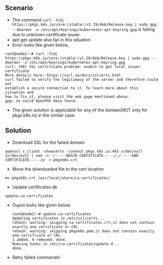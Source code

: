 ## Scenario
- The command `curl -fsSL https://pkgs.k8s.io/core:/stable:/v1.29/deb/Release.key | sudo gpg --dearmor -o /etc/apt/keyrings/kubernetes-apt-keyring.gpg` is failing due to unknown certificate issuer.
- apt-get update also fail in this situation
- Error looks like given below,
```
root@node2:~# curl -fsSL https://pkgs.k8s.io/core:/stable:/v1.29/deb/Release.key | sudo gpg --dearmor -o /etc/apt/keyrings/kubernetes-apt-keyring.gpg
curl: (60) SSL certificate problem: unable to get local issuer certificate
More details here: https://curl.se/docs/sslcerts.html
curl failed to verify the legitimacy of the server and therefore could not
establish a secure connection to it. To learn more about this situation and
how to fix it, please visit the web page mentioned above.
gpg: no valid OpenPGP data found.
```
- The given solution is applicable for any of the domain(NOT only for pkgs.k8s.io) in the similar case.
## Solution
- Download SSL for the failed domain
```
openssl s_client -showcerts -connect pkgs.k8s.io:443 </dev/null 2>/dev/null | sed -n '/-----BEGIN CERTIFICATE-----/,/-----END CERTIFICATE-----/p' > pkgsk8s.crt
```
- Move the downloaded file to the cert location
```
mv pkgsk8s.crt /usr/local/share/ca-certificates/
```
- Update certificates db
```
update-ca-certificates
```
  - Ouput looks like given below
    ```
    root@node2:~# update-ca-certificates
    Updating certificates in /etc/ssl/certs...
    rehash: warning: skipping ca-certificates.crt,it does not contain exactly one certificate or CRL
    rehash: warning: skipping pkgsk8s.pem,it does not contain exactly one certificate or CRL
    1 added, 0 removed; done.
    Running hooks in /etc/ca-certificates/update.d...
    done.
    ```
- Retry failed commands!

